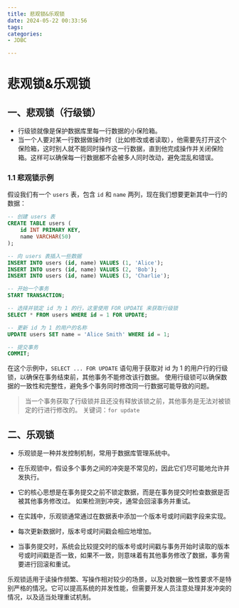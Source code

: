 ```yaml
---
title: 悲观锁&乐观锁
date: 2024-05-22 00:33:56
tags:
categories:
- JDBC

---
```



# 悲观锁&乐观锁

## 一、悲观锁（行级锁）
- 行级锁就像是保护数据库里每一行数据的小保险箱。
- 当一个人要对某一行数据做操作时（比如修改或者读取），他需要先打开这个保险箱，这时别人就不能同时操作这一行数据，直到他完成操作并关闭保险箱。这样可以确保每一行数据都不会被多人同时改动，避免混乱和错误。

### 1.1 悲观锁示例
假设我们有一个 `users` 表，包含 `id` 和 `name` 两列，现在我们想要更新其中一行的数据：

```sql
-- 创建 users 表
CREATE TABLE users (
    id INT PRIMARY KEY,
    name VARCHAR(50)
);

-- 向 users 表插入一些数据
INSERT INTO users (id, name) VALUES (1, 'Alice');
INSERT INTO users (id, name) VALUES (2, 'Bob');
INSERT INTO users (id, name) VALUES (3, 'Charlie');

-- 开始一个事务
START TRANSACTION;

-- 选择并锁定 id 为 1 的行，这里使用 FOR UPDATE 来获取行级锁
SELECT * FROM users WHERE id = 1 FOR UPDATE;

-- 更新 id 为 1 的用户的名称
UPDATE users SET name = 'Alice Smith' WHERE id = 1;

-- 提交事务
COMMIT;
```

在这个示例中，`SELECT ... FOR UPDATE` 语句用于获取对 id 为 1 的用户行的行级锁，以确保在事务结束前，其他事务不能修改该行数据。
使用行级锁可以确保数据的一致性和完整性，避免多个事务同时修改同一行数据可能导致的问题。

>当一个事务获取了行级锁并且还没有释放该锁之前，其他事务是无法对被锁定的行进行修改的。
> 关键词：`for update`

## 二、乐观锁

- 乐观锁是一种并发控制机制，常用于数据库管理系统中。
- 在乐观锁中，假设多个事务之间的冲突是不常见的，因此它们尽可能地允许并发执行。
- 它的核心思想是在事务提交之前不锁定数据，而是在事务提交时检查数据是否被其他事务修改过。
  如果检测到冲突，通常会回滚事务并重试。

- 在实践中，乐观锁通常通过在数据表中添加一个版本号或时间戳字段来实现。
- 每次更新数据时，版本号或时间戳会相应地增加。
- 当事务提交时，系统会比较提交时的版本号或时间戳与事务开始时读取的版本号或时间戳是否一致，如果不一致，则意味着有其他事务修改了数据，事务需要进行回滚和重试。

乐观锁适用于读操作频繁、写操作相对较少的场景，以及对数据一致性要求不是特别严格的情况。它可以提高系统的并发性能，但需要开发人员注意处理并发冲突的情况，以及适当处理重试机制。
